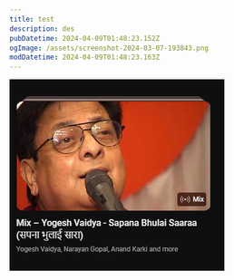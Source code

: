```yaml
---
title: test
description: des
pubDatetime: 2024-04-09T01:48:23.152Z
ogImage: /assets/screenshot-2024-03-07-193843.png
modDatetime: 2024-04-09T01:48:23.163Z
---
```

![](/src/assets/screenshot-2024-02-25-204445.png)